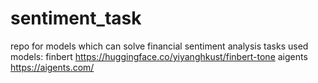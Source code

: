 # sentiment_task
repo for models which can solve financial sentiment analysis tasks
used models:
finbert https://huggingface.co/yiyanghkust/finbert-tone
aigents https://aigents.com/
